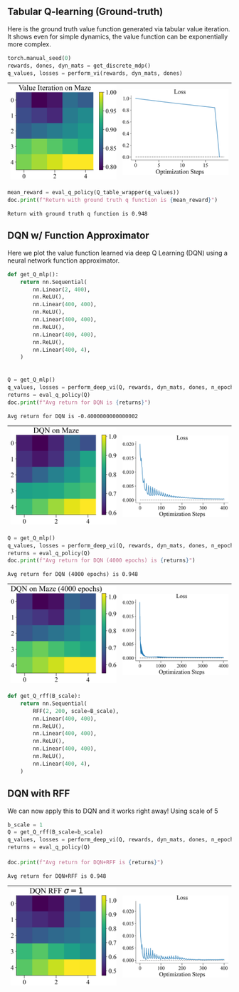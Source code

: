 
## Tabular Q-learning (Ground-truth)

Here is the ground truth value function generated via tabular
value iteration. It shows even for simple dynamics, the value
function can be exponentially more complex.

```python
torch.manual_seed(0)
rewards, dones, dyn_mats = get_discrete_mdp()
q_values, losses = perform_vi(rewards, dyn_mats, dones)
```
| <img style="align-self:center; zoom:0.3;" src="maze_analysis/value_iteration.png?ts=950441" image="None" styles="{'margin': '0.5em'}" width="None" height="None" dpi="300"/> | <img style="align-self:center; zoom:0.3;" src="maze_analysis/value_iteration_loss.png?ts=195565" image="None" styles="{'margin': '0.5em'}" width="None" height="None" dpi="300"/> |
|:----------------------------------------------------------------------------------------------------------------------------------------------------------------------------:|:---------------------------------------------------------------------------------------------------------------------------------------------------------------------------------:|

```python
mean_reward = eval_q_policy(Q_table_wrapper(q_values))
doc.print(f"Return with ground truth q function is {mean_reward}")
```

```
Return with ground truth q function is 0.948
```

## DQN w/ Function Approximator

Here we plot the value function learned via deep Q Learning
(DQN) using a neural network function approximator.

```python
def get_Q_mlp():
    return nn.Sequential(
        nn.Linear(2, 400),
        nn.ReLU(),
        nn.Linear(400, 400),
        nn.ReLU(),
        nn.Linear(400, 400),
        nn.ReLU(),
        nn.Linear(400, 400),
        nn.ReLU(),
        nn.Linear(400, 4),
    )


Q = get_Q_mlp()
q_values, losses = perform_deep_vi(Q, rewards, dyn_mats, dones, n_epochs=400)
returns = eval_q_policy(Q)
doc.print(f"Avg return for DQN is {returns}")
```

```
Avg return for DQN is -0.4000000000000002
```
| <img style="align-self:center; zoom:0.3;" src="maze_analysis/dqn.png?ts=854325" image="None" styles="{'margin': '0.5em'}" width="None" height="None" dpi="300"/> | <img style="align-self:center; zoom:0.3;" src="maze_analysis/dqn_loss.png?ts=089228" image="None" styles="{'margin': '0.5em'}" width="None" height="None" dpi="300"/> |
|:----------------------------------------------------------------------------------------------------------------------------------------------------------------:|:---------------------------------------------------------------------------------------------------------------------------------------------------------------------:|

```python
Q = get_Q_mlp()
q_values, losses = perform_deep_vi(Q, rewards, dyn_mats, dones, n_epochs=4000)
returns = eval_q_policy(Q)
doc.print(f"Avg return for DQN (4000 epochs) is {returns}")
```

```
Avg return for DQN (4000 epochs) is 0.948
```
| <img style="align-self:center; zoom:0.3;" src="maze_analysis/dqn_2000.png?ts=376889" image="None" styles="{'margin': '0.5em'}" width="None" height="None" dpi="300"/> | <img style="align-self:center; zoom:0.3;" src="maze_analysis/dqn_2000_loss.png?ts=648260" image="None" styles="{'margin': '0.5em'}" width="None" height="None" dpi="300"/> |
|:---------------------------------------------------------------------------------------------------------------------------------------------------------------------:|:--------------------------------------------------------------------------------------------------------------------------------------------------------------------------:|

```python
def get_Q_rff(B_scale):
    return nn.Sequential(
        RFF(2, 200, scale=B_scale),
        nn.Linear(400, 400),
        nn.ReLU(),
        nn.Linear(400, 400),
        nn.ReLU(),
        nn.Linear(400, 400),
        nn.ReLU(),
        nn.Linear(400, 4),
    )
```

## DQN with RFF

We can now apply this to DQN and it works right away! Using scale of 5

```python
b_scale = 1
Q = get_Q_rff(B_scale=b_scale)
q_values, losses = perform_deep_vi(Q, rewards, dyn_mats, dones, n_epochs=400)
returns = eval_q_policy(Q)

doc.print(f"Avg return for DQN+RFF is {returns}")
```

```
Avg return for DQN+RFF is 0.948
```
| <img style="align-self:center; zoom:0.3;" src="maze_analysis/dqn_rff_1.png?ts=407617" image="None" styles="{'margin': '0.5em'}" width="None" height="None" dpi="300"/> | <img style="align-self:center; zoom:0.3;" src="maze_analysis/dqn_rff_1_loss.png?ts=703701" image="None" styles="{'margin': '0.5em'}" width="None" height="None" dpi="300"/> |
|:----------------------------------------------------------------------------------------------------------------------------------------------------------------------:|:---------------------------------------------------------------------------------------------------------------------------------------------------------------------------:|

